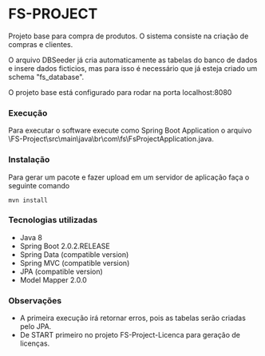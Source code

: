 # FS-PROJECT

Projeto base para compra de produtos.
O sistema consiste na criação de compras e clientes.

O arquivo DBSeeder já cria automaticamente as tabelas do banco de dados e insere dados ficticios, mas para isso é necessário que já esteja criado um schema "fs_database".

O projeto base está configurado para rodar na porta localhost:8080

### Execução

Para executar o software execute como Spring Boot Application o arquivo \FS-Project\src\main\java\br\com\fs\FsProjectApplication.java.


### Instalação

Para gerar um pacote e fazer upload em um servidor de aplicação faça o seguinte comando
```
mvn install
```


### Tecnologias utilizadas

- Java 8
- Spring Boot 2.0.2.RELEASE
- Spring Data (compatible version)
- Spring MVC (compatible version)
- JPA (compatible version)
- Model Mapper 2.0.0

### Observações

- A primeira execução irá retornar erros, pois as tabelas serão criadas pelo JPA.
- De START primeiro no projeto FS-Project-Licenca para geração de licenças.


